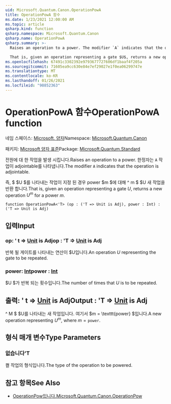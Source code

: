 ```yaml
---
uid: Microsoft.Quantum.Canon.OperationPowA
title: OperationPowA 함수
ms.date: 1/23/2021 12:00:00 AM
ms.topic: article
qsharp.kind: function
qsharp.namespace: Microsoft.Quantum.Canon
qsharp.name: OperationPowA
qsharp.summary: >-
  Raises an operation to a power. The modifier `A` indicates that the operation is adjointable.

  That is, given an operation representing a gate $U$, returns a new operation $U^m$ for a power $m$.
ms.openlocfilehash: 67491c3302392e9793677727606df1baaf4f205a
ms.sourcegitcommit: 71605ea9cc630e84e7ef29027e1f0ea06299747e
ms.translationtype: MT
ms.contentlocale: ko-KR
ms.lasthandoff: 01/26/2021
ms.locfileid: "98852363"
---
```

# <a name="operationpowa-function"></a><span data-ttu-id="77e14-102">OperationPowA 함수</span><span class="sxs-lookup"><span data-stu-id="77e14-102">OperationPowA function</span></span>

<span data-ttu-id="77e14-103">네임 스페이스: [Microsoft. 양자](xref:Microsoft.Quantum.Canon)</span><span class="sxs-lookup"><span data-stu-id="77e14-103">Namespace: [Microsoft.Quantum.Canon](xref:Microsoft.Quantum.Canon)</span></span>

<span data-ttu-id="77e14-104">패키지: [Microsoft 양자 표준](https://nuget.org/packages/Microsoft.Quantum.Standard)</span><span class="sxs-lookup"><span data-stu-id="77e14-104">Package: [Microsoft.Quantum.Standard](https://nuget.org/packages/Microsoft.Quantum.Standard)</span></span>


<span data-ttu-id="77e14-105">전원에 대 한 작업을 발생 시킵니다.</span><span class="sxs-lookup"><span data-stu-id="77e14-105">Raises an operation to a power.</span></span>
<span data-ttu-id="77e14-106">한정자는 `A` 작업이 adjointable를 나타냅니다.</span><span class="sxs-lookup"><span data-stu-id="77e14-106">The modifier `A` indicates that the operation is adjointable.</span></span>

<span data-ttu-id="77e14-107">즉, $ $U $를 나타내는 작업이 지정 된 경우 power $m $에 대해 ^ m $ $U 새 작업을 반환 합니다.</span><span class="sxs-lookup"><span data-stu-id="77e14-107">That is, given an operation representing a gate $U$, returns a new operation $U^m$ for a power $m$.</span></span>

```qsharp
function OperationPowA<'T> (op : ('T => Unit is Adj), power : Int) : ('T => Unit is Adj)
```


## <a name="input"></a><span data-ttu-id="77e14-108">입력</span><span class="sxs-lookup"><span data-stu-id="77e14-108">Input</span></span>

### <a name="op--t--unit--is-adj"></a><span data-ttu-id="77e14-109">op: ' t => [Unit](xref:microsoft.quantum.lang-ref.unit)  is Adj</span><span class="sxs-lookup"><span data-stu-id="77e14-109">op : 'T => [Unit](xref:microsoft.quantum.lang-ref.unit)  is Adj</span></span>

<span data-ttu-id="77e14-110">반복 될 게이트를 나타내는 연산이 $U입니다.</span><span class="sxs-lookup"><span data-stu-id="77e14-110">An operation $U$ representing the gate to be repeated.</span></span>


### <a name="power--int"></a><span data-ttu-id="77e14-111">power: [Int](xref:microsoft.quantum.lang-ref.int)</span><span class="sxs-lookup"><span data-stu-id="77e14-111">power : [Int](xref:microsoft.quantum.lang-ref.int)</span></span>

<span data-ttu-id="77e14-112">$U $가 반복 되는 횟수입니다.</span><span class="sxs-lookup"><span data-stu-id="77e14-112">The number of times that $U$ is to be repeated.</span></span>



## <a name="output--t--unit--is-adj"></a><span data-ttu-id="77e14-113">출력: ' t => [Unit](xref:microsoft.quantum.lang-ref.unit)  is Adj</span><span class="sxs-lookup"><span data-stu-id="77e14-113">Output : 'T => [Unit](xref:microsoft.quantum.lang-ref.unit)  is Adj</span></span>

<span data-ttu-id="77e14-114">^ M $ $U를 나타내는 새 작업입니다. 여기서 $m = \texttt{power} $입니다.</span><span class="sxs-lookup"><span data-stu-id="77e14-114">A new operation representing $U^m$, where $m = \texttt{power}$.</span></span>

## <a name="type-parameters"></a><span data-ttu-id="77e14-115">형식 매개 변수</span><span class="sxs-lookup"><span data-stu-id="77e14-115">Type Parameters</span></span>

### <a name="t"></a><span data-ttu-id="77e14-116">없습니다</span><span class="sxs-lookup"><span data-stu-id="77e14-116">'T</span></span>

<span data-ttu-id="77e14-117">켤 작업의 형식입니다.</span><span class="sxs-lookup"><span data-stu-id="77e14-117">The type of the operation to be powered.</span></span>

## <a name="see-also"></a><span data-ttu-id="77e14-118">참고 항목</span><span class="sxs-lookup"><span data-stu-id="77e14-118">See Also</span></span>

- [<span data-ttu-id="77e14-119">OperationPow입니다.</span><span class="sxs-lookup"><span data-stu-id="77e14-119">Microsoft.Quantum.Canon.OperationPow</span></span>](xref:Microsoft.Quantum.Canon.OperationPow)